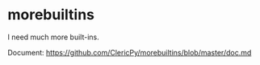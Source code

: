 # morebuiltins

I need much more built-ins.

Document: https://github.com/ClericPy/morebuiltins/blob/master/doc.md

